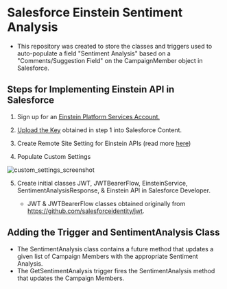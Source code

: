 # Salesforce Einstein Sentiment Analysis

   * This repository was created to store the classes and triggers used to auto-populate a field "Sentiment Analysis" 
    based on a "Comments/Suggestion Field" on the CampaignMember object in Salesforce.



## Steps for Implementing Einstein API in Salesforce

1. Sign up for an [Einstein Platform Services Account.](https://metamind.readme.io/docs/what-you-need-to-call-api#section-get-an-einstein-platform-services-account)

2. [Upload the Key](https://metamind.readme.io/docs/upload-your-key) obtained in step 1 into Salesforce Content.

3. Create Remote Site Setting for Einstein APIs (read more [here](https://metamind.readme.io/docs/apex-qs-create-remote-site))

4. Populate Custom Settings

![custom_settings_screenshot](https://raw.githubusercontent.com/last-khajiit/salesforce-einstein-sentiment-analysis/master/img/custom%20settings.png)

5. Create initial classes JWT, JWTBearerFlow, EinsteinService, SentimentAnalysisResponse, & Einstein API in Salesforce Developer.
  
    * JWT & JWTBearerFlow classes obtained originally from https://github.com/salesforceidentity/jwt.

## Adding the Trigger and SentimentAnalysis Class

   * The SentimentAnalysis class contains a future method that updates a given list of Campaign Members with the appropriate 
   Sentiment Analysis.
   * The GetSentimentAnalysis trigger fires the SentimentAnalysis method that updates the Campaign Members.
